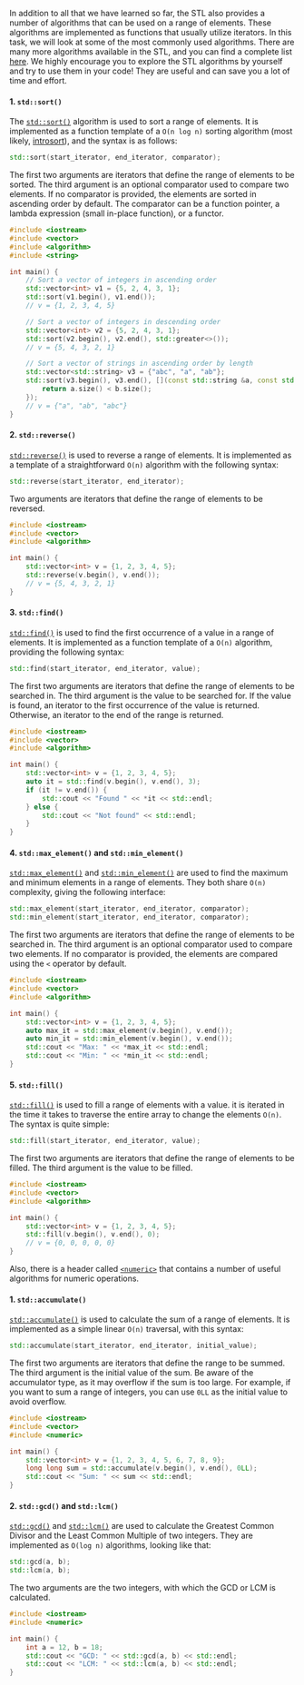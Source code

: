 In addition to all that we have learned so far, the STL also provides a number of algorithms that can be used on a range of elements. These algorithms are implemented as functions that usually utilize iterators. In this task, we will look at some of the most commonly used algorithms. There are many more algorithms available in the STL, and you can find a complete list [here](https://en.cppreference.com/w/cpp/algorithm).
We highly encourage you to explore the STL algorithms by yourself and try to use them in your code! They are useful and can save you a lot of time and effort.

#### 1. `std::sort()`
The [`std::sort()`](https://en.cppreference.com/w/cpp/algorithm/sort) algorithm is used to sort a range of elements. It is implemented as a function template of a `O(n log n)` sorting algorithm (most likely, [introsort](https://en.wikipedia.org/wiki/Introsort)), and the syntax is as follows:
```cpp
std::sort(start_iterator, end_iterator, comparator);
```
The first two arguments are iterators that define the range of elements to be sorted. The third argument is an optional comparator used to compare two elements. If no comparator is provided, the elements are sorted in ascending order by default. The comparator can be a function pointer, a lambda expression (small in-place function), or a functor.
```cpp
#include <iostream>
#include <vector>
#include <algorithm>
#include <string>

int main() {
    // Sort a vector of integers in ascending order
    std::vector<int> v1 = {5, 2, 4, 3, 1};
    std::sort(v1.begin(), v1.end());
    // v = {1, 2, 3, 4, 5}

    // Sort a vector of integers in descending order
    std::vector<int> v2 = {5, 2, 4, 3, 1};
    std::sort(v2.begin(), v2.end(), std::greater<>());
    // v = {5, 4, 3, 2, 1}

    // Sort a vector of strings in ascending order by length
    std::vector<std::string> v3 = {"abc", "a", "ab"};
    std::sort(v3.begin(), v3.end(), [](const std::string &a, const std::string &b) {
        return a.size() < b.size();
    });
    // v = {"a", "ab", "abc"}
}
```

#### 2. `std::reverse()`
[`std::reverse()`](https://en.cppreference.com/w/cpp/algorithm/reverse) is used to reverse a range of elements. It is implemented as a template of a straightforward `O(n)` algorithm with the following syntax:
```cpp
std::reverse(start_iterator, end_iterator);
```
Two arguments are iterators that define the range of elements to be reversed.
```cpp
#include <iostream>
#include <vector>
#include <algorithm>

int main() {
    std::vector<int> v = {1, 2, 3, 4, 5};
    std::reverse(v.begin(), v.end());
    // v = {5, 4, 3, 2, 1}
}
```

#### 3. `std::find()`
[`std::find()`](https://en.cppreference.com/w/cpp/algorithm/find) is used to find the first occurrence of a value in a range of elements. It is implemented as a function template of a `O(n)` algorithm, providing the following syntax:
```cpp
std::find(start_iterator, end_iterator, value);
```
The first two arguments are iterators that define the range of elements to be searched in. The third argument is the value to be searched for. If the value is found, an iterator to the first occurrence of the value is returned. Otherwise, an iterator to the end of the range is returned.
```cpp
#include <iostream>
#include <vector>
#include <algorithm>

int main() {
    std::vector<int> v = {1, 2, 3, 4, 5};
    auto it = std::find(v.begin(), v.end(), 3);
    if (it != v.end()) {
        std::cout << "Found " << *it << std::endl;
    } else {
        std::cout << "Not found" << std::endl;
    }
}
```

#### 4. `std::max_element()` and `std::min_element()`
[`std::max_element()`](https://en.cppreference.com/w/cpp/algorithm/max_element) and [`std::min_element()`](https://en.cppreference.com/w/cpp/algorithm/min_element) are used to find the maximum and minimum elements in a range of elements. They both share `O(n)` complexity, giving the following interface:
```cpp
std::max_element(start_iterator, end_iterator, comparator);
std::min_element(start_iterator, end_iterator, comparator);
```
The first two arguments are iterators that define the range of elements to be searched in. The third argument is an optional comparator used to compare two elements. If no comparator is provided, the elements are compared using the `<` operator by default.
```cpp
#include <iostream>
#include <vector>
#include <algorithm>

int main() {
    std::vector<int> v = {1, 2, 3, 4, 5};
    auto max_it = std::max_element(v.begin(), v.end());
    auto min_it = std::min_element(v.begin(), v.end());
    std::cout << "Max: " << *max_it << std::endl;
    std::cout << "Min: " << *min_it << std::endl;
}
```

#### 5. `std::fill()`
[`std::fill()`](https://en.cppreference.com/w/cpp/algorithm/fill) is used to fill a range of elements with a value. it is iterated in the time it takes to traverse the entire array to change the elements `O(n)`. The syntax is quite simple:
```cpp
std::fill(start_iterator, end_iterator, value);
```
The first two arguments are iterators that define the range of elements to be filled. The third argument is the value to be filled.
```cpp
#include <iostream>
#include <vector>
#include <algorithm>

int main() {
    std::vector<int> v = {1, 2, 3, 4, 5};
    std::fill(v.begin(), v.end(), 0);
    // v = {0, 0, 0, 0, 0}
}
```

Also, there is a header called [`<numeric>`](https://en.cppreference.com/w/cpp/header/numeric) that contains a number of useful algorithms for numeric operations.

#### 1. `std::accumulate()`
[`std::accumulate()`](https://en.cppreference.com/w/cpp/algorithm/accumulate) is used to calculate the sum of a range of elements. It is implemented as a simple linear `O(n)` traversal, with this syntax:
```cpp
std::accumulate(start_iterator, end_iterator, initial_value);
```
The first two arguments are iterators that define the range to be summed. The third argument is the initial value of the sum. Be aware of the accumulator type, as it may overflow if the sum is too large. For example, if you want to sum a range of integers, you can use `0LL` as the initial value to avoid overflow.
```cpp
#include <iostream>
#include <vector>
#include <numeric>

int main() {
    std::vector<int> v = {1, 2, 3, 4, 5, 6, 7, 8, 9};
    long long sum = std::accumulate(v.begin(), v.end(), 0LL);
    std::cout << "Sum: " << sum << std::endl;
}
```

#### 2. `std::gcd()` and `std::lcm()`
[`std::gcd()`](https://en.cppreference.com/w/cpp/numeric/gcd) and [`std::lcm()`](https://en.cppreference.com/w/cpp/numeric/lcm) are used to calculate the Greatest Common Divisor and the Least Common Multiple of two integers. They are implemented as `O(log n)` algorithms, looking like that:
```cpp
std::gcd(a, b);
std::lcm(a, b);
```
The two arguments are the two integers, with which the GCD or LCM is calculated.
```cpp
#include <iostream>
#include <numeric>

int main() {
    int a = 12, b = 18;
    std::cout << "GCD: " << std::gcd(a, b) << std::endl;
    std::cout << "LCM: " << std::lcm(a, b) << std::endl;
}
```